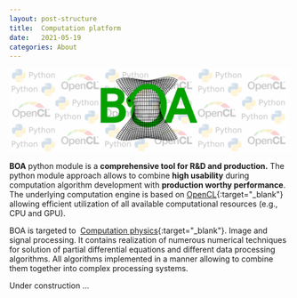 ```yaml
---
layout: post-structure
title:  Computation platform
date:   2021-05-19 
categories: About
---
```


![BOA Python module](/pics/drawingPB2.png) 

__BOA__ python module is a __comprehensive tool for R&D and production.__ 
The python module approach allows to combine __high usability__ during computation 
algorithm development with __production worthy performance__. The underlying computation engine is based on 
[OpenCL](https://www.khronos.org/opencl/){:target="_blank"} allowing efficient utilization of all available computational resources (e.g., CPU and GPU). 

BOA is targeted to  [Computation physics](https://en.wikipedia.org/wiki/Computational_physics#:~:text=Computational%20physics%20is%20the%20study,a%20subset%20of%20computational%20science.){:target="_blank"}. 
Image and signal processing. It contains realization of numerous numerical techniques for solution of partial
differential equations and different data processing algorithms. All algorithms implemented
in a manner allowing to combine them together into complex processing systems.

Under construction ...  
